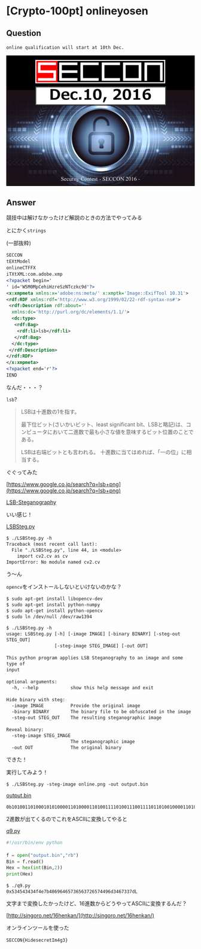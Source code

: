 # [Crypto-100pt] onlineyosen

## Question

```plane
online qualification will start at 10th Dec.
```

![online.png](online.png)

## Answer

競技中は解けなかったけど解説のときの方法でやってみる

とにかく`strings`

(一部抜粋)

```xml
SECCON
tEXtModel
onlineCTFFX
iTXtXML:com.adobe.xmp
<?xpacket begin='
' id='W5M0MpCehiHzreSzNTczkc9d'?>
<x:xmpmeta xmlns:x='adobe:ns:meta/' x:xmptk='Image::ExifTool 10.31'>
<rdf:RDF xmlns:rdf='http://www.w3.org/1999/02/22-rdf-syntax-ns#'>
 <rdf:Description rdf:about=''
  xmlns:dc='http://purl.org/dc/elements/1.1/'>
  <dc:type>
   <rdf:Bag>
    <rdf:li>lsb</rdf:li>
   </rdf:Bag>
  </dc:type>
 </rdf:Description>
</rdf:RDF>
</x:xmpmeta>
<?xpacket end='r'?>
IEND
```

なんだ・・・？

`lsb`?

>LSBは十進数の1を指す。 
>
>最下位ビット(さいかいビット、least significant bit、LSBと略記)は、コンピュータにおいて二進数で最も小さな値を意味するビット位置のことである。 
>
>LSBは右端ビットとも言われる。 十進数に当てはめれば、「一の位」に相当する。


ぐぐってみた

[https://www.google.co.jp/search?q=lsb+png](https://www.google.co.jp/search?q=lsb+png)

[LSB-Steganography](https://github.com/RobinDavid/LSB-Steganography)

いい感じ！

[LSBSteg.py](https://raw.githubusercontent.com/RobinDavid/LSB-Steganography/master/LSBSteg.py)

```plane
$ ./LSBSteg.py -h
Traceback (most recent call last):
  File "./LSBSteg.py", line 44, in <module>
    import cv2.cv as cv
ImportError: No module named cv2.cv
```

う～ん

`opencv`をインストールしないといけないのかな？

```plane
$ sudo apt-get install libopencv-dev
$ sudo apt-get install python-numpy
$ sudo apt-get install python-opencv
$ sudo ln /dev/null /dev/raw1394
```

```plane
$ ./LSBSteg.py -h
usage: LSBSteg.py [-h] [-image IMAGE] [-binary BINARY] [-steg-out STEG_OUT]
                  [-steg-image STEG_IMAGE] [-out OUT]

This python program applies LSB Steganography to an image and some type of
input

optional arguments:
  -h, --help            show this help message and exit

Hide binary with steg:
  -image IMAGE          Provide the original image
  -binary BINARY        The binary file to be obfuscated in the image
  -steg-out STEG_OUT    The resulting steganographic image

Reveal binary:
  -steg-image STEG_IMAGE
                        The steganographic image
  -out OUT              The original binary
```

できた！

実行してみよう！

```plane
$ ./LSBSteg.py -steg-image online.png -out output.bin
```

[output.bin](output.bin)

```plane
0b101001101000101010000110100001101001111010011100111101101001000011010010110010001100101011100110110010101100011011100100110010101110100010010010110110100110100011001110011001101111101
```

2進数が出てくるのでこれをASCIIに変換してやると

[q9.py](q9.py)

```python
#!/usr/bin/env python

f = open("output.bin","rb")
Bin = f.read()
Hex = hex(int(Bin,2))
print(Hex)
```

```plane
$ ./q9.py
0x534543434f4e7b48696465736563726574496d3467337dL
```

文字まで変換したかったけど、16進数からどうやってASCIIに変換するんだ？

[http://singoro.net/16henkan/](http://singoro.net/16henkan/)

オンラインツールを使った

`SECCON{HidesecretIm4g3}`